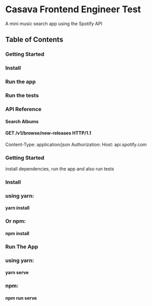 # Casava Frontend Engineer Test
A mini music search app using the Spotify API

## Table of Contents
### Getting Started
### Install
### Run the app
### Run the tests

### API Reference
#### Search Albums
#### GET /v1/browse/new-releases HTTP/1.1
Content-Type: application/json
Authorization: 
Host: api.spotify.com

### Getting Started
install dependencies, run the app and also run tests

### Install
### using yarn:
#### yarn install
### Or npm:
#### npm install 

### Run The App
### using yarn:
#### yarn serve
### npm:
#### npm run serve

######
